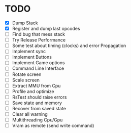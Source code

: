 # TODO

- [X] Dump Stack
- [X] Register and dump last opcodes
- [ ] Find bug that mess stack
- [ ] Try Release Performance
- [ ] Some test about timing (clocks) and error Propagation
- [ ] Implement sync
- [ ] Implement Buttons
- [ ] Implement Game options
- [ ] Command Line Interface
- [ ] Rotate screen
- [ ] Scale screen
- [ ] Extract MMU from Cpu
- [ ] Profile and optimize
- [ ] RsTest should raise errors
- [ ] Save state and memory
- [ ] Recover from saved state
- [ ] Clear all warning
- [ ] Multithreading Cpu/Gpu
- [ ] Vram as remote (send write command)
